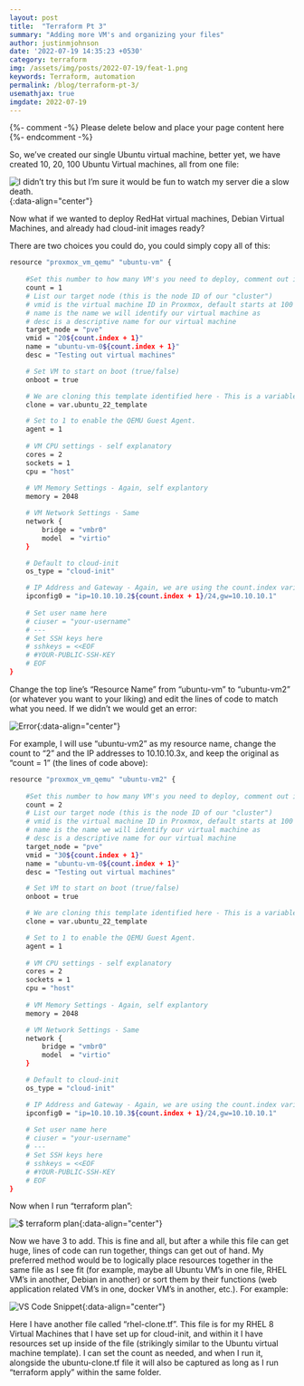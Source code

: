 ```yaml
---
layout: post
title:  "Terraform Pt 3"
summary: "Adding more VM's and organizing your files"
author: justinmjohnson
date: '2022-07-19 14:35:23 +0530'
category: terraform
img: /assets/img/posts/2022-07-19/feat-1.png
keywords: Terraform, automation
permalink: /blog/terraform-pt-3/
usemathjax: true
imgdate: 2022-07-19
---
```


{%- comment -%} Please delete below and place your page content here {%- endcomment -%}

So, we’ve created our single Ubuntu virtual machine, better yet, we have created 10, 20, 100 Ubuntu Virtual machines, all from one file:

![I didn’t try this but I’m sure it would be fun to watch my server die a slow death.](/assets/img/posts/{{page.imgdate}}/2.png){:data-align="center"}

Now what if we wanted to deploy RedHat virtual machines, Debian Virtual Machines, and already had cloud-init images ready?

There are two choices you could do, you could simply copy all of this:

```bash
resource "proxmox_vm_qemu" "ubuntu-vm" {
    
    #Set this number to how many VM's you need to deploy, comment out if you don't need to deploy more than 1 (adjust "vmid" and "name" as needed)
    count = 1
    # List our target node (this is the node ID of our "cluster")
    # vmid is the virtual machine ID in Proxmox, default starts at 100 and counts up
    # name is the name we will identify our virtual machine as
    # desc is a descriptive name for our virtual machine
    target_node = "pve"
    vmid = "20${count.index + 1}"
    name = "ubuntu-vm-0${count.index + 1}"
    desc = "Testing out virtual machines"

    # Set VM to start on boot (true/false)
    onboot = true 

    # We are cloning this template identified here - This is a variable identified in credentials.auto.tfvars
    clone = var.ubuntu_22_template

    # Set to 1 to enable the QEMU Guest Agent.
    agent = 1
    
    # VM CPU settings - self explanatory
    cores = 2
    sockets = 1
    cpu = "host"    
    
    # VM Memory Settings - Again, self explantory
    memory = 2048

    # VM Network Settings - Same
    network {
        bridge = "vmbr0"
        model  = "virtio"
    }

    # Default to cloud-init
    os_type = "cloud-init"

    # IP Address and Gateway - Again, we are using the count.index variable here, assuming we are NOT going above 10 virtual machines this should be OK.
    ipconfig0 = "ip=10.10.10.2${count.index + 1}/24,gw=10.10.10.1"
    
    # Set user name here
    # ciuser = "your-username"
    # ---
    # Set SSH keys here
    # sshkeys = <<EOF
    # #YOUR-PUBLIC-SSH-KEY
    # EOF
}
```

Change the top line’s “Resource Name” from “ubuntu-vm” to “ubuntu-vm2” (or whatever you want to your liking) and edit the lines of code to match what you need. If we didn’t we would get an error:

![Error](/assets/img/posts/{{page.imgdate}}/feat-1.png){:data-align="center"}

For example, I will use “ubuntu-vm2” as my resource name, change the count to “2” and the IP addresses to 10.10.10.3x, and keep the original as “count = 1” (the lines of code above):

```bash
resource "proxmox_vm_qemu" "ubuntu-vm2" {
    
    #Set this number to how many VM's you need to deploy, comment out if you don't need to deploy more than 1 (adjust "vmid" and "name" as needed)
    count = 2
    # List our target node (this is the node ID of our "cluster")
    # vmid is the virtual machine ID in Proxmox, default starts at 100 and counts up
    # name is the name we will identify our virtual machine as
    # desc is a descriptive name for our virtual machine
    target_node = "pve"
    vmid = "30${count.index + 1}"
    name = "ubuntu-vm-0${count.index + 1}"
    desc = "Testing out virtual machines"

    # Set VM to start on boot (true/false)
    onboot = true 

    # We are cloning this template identified here - This is a variable identified in credentials.auto.tfvars
    clone = var.ubuntu_22_template

    # Set to 1 to enable the QEMU Guest Agent.
    agent = 1
    
    # VM CPU settings - self explanatory
    cores = 2
    sockets = 1
    cpu = "host"    
    
    # VM Memory Settings - Again, self explantory
    memory = 2048

    # VM Network Settings - Same
    network {
        bridge = "vmbr0"
        model  = "virtio"
    }

    # Default to cloud-init
    os_type = "cloud-init"

    # IP Address and Gateway - Again, we are using the count.index variable here, assuming we are NOT going above 10 virtual machines this should be OK.
    ipconfig0 = "ip=10.10.10.3${count.index + 1}/24,gw=10.10.10.1"
    
    # Set user name here
    # ciuser = "your-username"
    # ---
    # Set SSH keys here
    # sshkeys = <<EOF
    # #YOUR-PUBLIC-SSH-KEY
    # EOF
}
```
Now when I run “terraform plan”:

![$ terraform plan](/assets/img/posts/{{page.imgdate}}/3.png){:data-align="center"}

Now we have 3 to add. This is fine and all, but after a while this file can get huge, lines of code can run together, things can get out of hand. My preferred method would be to logically place resources together in the same file as I see fit (for example, maybe all Ubuntu VM’s in one file, RHEL VM’s in another, Debian in another) or sort them by their functions (web application related VM’s in one, docker VM’s in another, etc.). For example:

![VS Code Snippet](/assets/img/posts/{{page.imgdate}}/4.png){:data-align="center"}

Here I have another file called “rhel-clone.tf”. This file is for my RHEL 8 Virtual Machines that I have set up for cloud-init, and within it I have resources set up inside of the file (strikingly similar to the Ubuntu virtual machine template). I can set the count as needed, and when I run it, alongside the ubuntu-clone.tf file it will also be captured as long as I run “terraform apply” within the same folder.